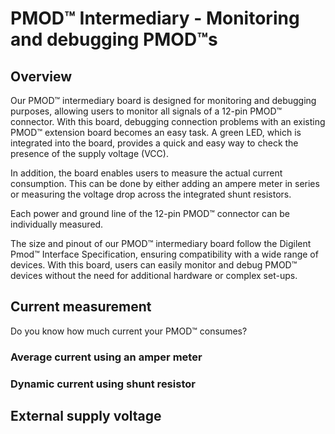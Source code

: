 # PMOD™ Intermediary - Monitoring and debugging PMOD™s

## Overview

Our PMOD™ intermediary board is designed for monitoring and debugging purposes, allowing users to monitor all signals of a 12-pin PMOD™ connector. 
With this board, debugging connection problems with an existing PMOD™ extension board becomes an easy task. 
A green LED, which is integrated into the board, provides a quick and easy way to check the presence of the supply voltage (VCC).

In addition, the board enables users to measure the actual current consumption.
This can be done by either adding an ampere meter in series or measuring the voltage drop across the integrated shunt resistors. 

Each power and ground line of the 12-pin PMOD™ connector can be individually measured.

The size and pinout of our PMOD™ intermediary board follow the Digilent Pmod™ Interface Specification, ensuring compatibility with a wide range of devices. With this board, users can easily monitor and debug PMOD™ devices without the need for additional hardware or complex set-ups.

## Current measurement

Do you know how much current your PMOD™ consumes?

### Average current using an amper meter

### Dynamic current using shunt resistor

## External supply voltage
